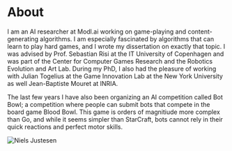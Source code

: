 # About

I am an AI researcher at Modl.ai working on game-playing and content-generating algorithms. I am especially fascinated by algorithms that can learn to play hard games, and I wrote my dissertation on exactly that topic. I was advised by Prof. Sebastian Risi at the IT University of Copenhagen and was part of the Center for Computer Games Research and the Robotics Evolution and Art Lab. During my PhD, I also had the pleasure of working with Julian Togelius at the Game Innovation Lab at the New York University as well Jean-Baptiste Mouret at INRIA. 

The last few years I have also been organizing an AI competition called Bot Bowl; a competition where people can submit bots that compete in the board game Blood Bowl. This game is orders of magnitiude more complex than Go, and while it seems simpler than StarCraft, bots cannot rely in their quick reactions and perfect motor skills. 

![Niels Justesen](https://njustesen.github.io/njustesen/assets/img/njustesen.png "Niels Justesen")
